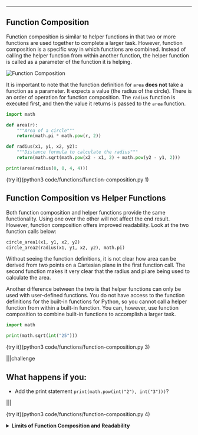 ----------

## Function Composition

Function composition is similar to helper functions in that two or more functions are used together to complete a larger task. However, function composition is a specific way in which functions are combined. Instead of calling the helper function from within another function, the helper function is called as a parameter of the function it is helping.

![Function Composition](.guides/images/function-composition.png)

It is important to note that the function definition for `area` **does not** take a function as a parameter. It expects a value (the radius of the circle). There is an order of operation for function composition. The `radius` function is executed first, and then the value it returns is passed to the `area` function.

```python
import math

def area(r):
    """Area of a circle"""
    return(math.pi * math.pow(r, 2))

def radius(x1, y1, x2, y2):
    """Distance formula to calculate the radius"""
    return(math.sqrt(math.pow(x2 - x1, 2) + math.pow(y2 - y1, 2)))

print(area(radius(0, 0, 4, 4)))
```

{try it}(python3 code/functions/function-composition.py 1)

## Function Composition vs Helper Functions

Both function composition and helper functions provide the same functionality. Using one over the other will not affect the end result. However, function composition offers improved readability. Look at the two function calls below:

```python
circle_area1(x1, y1, x2, y2)
circle_area2(radius(x1, y1, x2, y2), math.pi)
```

Without seeing the function definitions, it is not clear how area can be derived from two points on a Cartesian plane in the first function call. The second function makes it very clear that the radius and pi are being used to calculate the area.

Another difference between the two is that helper functions can only be used with user-defined functions. You do not have access to the function definitions for the built-in functions for Python, so you cannot call a helper function from within a built-in function. You can, however, use function composition to combine built-in functions to accomplish a larger task.

```python
import math

print(math.sqrt(int("25")))
```

{try it}(python3 code/functions/function-composition.py 3)

|||challenge
## What happens if you:
* Add the print statement `print(math.pow(int("2"), int("3")))`?

|||

{try it}(python3 code/functions/function-composition.py 4)

<details>
  <summary><strong>Limits of Function Composition and Readability</strong></summary>
  Function composition can improve readability, but there is a limit. The following code is an example of function composition taken too far. 
  
  ```python
  print(len(str(math.sqrt(math.pow(3, math.degrees(math.sin(5.79)))))))
  ```
  
  This may be valid code and Python may not have any trouble understanding the code, it is not very readable for humans. Instead, try breaking the function composition into smaller, more accessible parts.
  
  ```python
  step1 = math.degrees(math.sin(5.79))
  step2 = math.sqrt(math.pow(3, step1))
  step3 = len(str(step2))
  print(step3)
  ```
  
</details>

